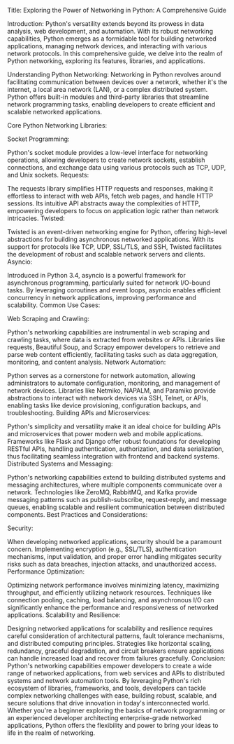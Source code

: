 Title: Exploring the Power of Networking in Python: A Comprehensive Guide

Introduction:
Python's versatility extends beyond its prowess in data analysis, web development, and automation. With its robust networking capabilities, Python emerges as a formidable tool for building networked applications, managing network devices, and interacting with various network protocols. In this comprehensive guide, we delve into the realm of Python networking, exploring its features, libraries, and applications.

Understanding Python Networking:
Networking in Python revolves around facilitating communication between devices over a network, whether it's the internet, a local area network (LAN), or a complex distributed system. Python offers built-in modules and third-party libraries that streamline network programming tasks, enabling developers to create efficient and scalable networked applications.

Core Python Networking Libraries:

Socket Programming:

Python's socket module provides a low-level interface for networking operations, allowing developers to create network sockets, establish connections, and exchange data using various protocols such as TCP, UDP, and Unix sockets.
Requests:

The requests library simplifies HTTP requests and responses, making it effortless to interact with web APIs, fetch web pages, and handle HTTP sessions. Its intuitive API abstracts away the complexities of HTTP, empowering developers to focus on application logic rather than network intricacies.
Twisted:

Twisted is an event-driven networking engine for Python, offering high-level abstractions for building asynchronous networked applications. With its support for protocols like TCP, UDP, SSL/TLS, and SSH, Twisted facilitates the development of robust and scalable network servers and clients.
Asyncio:

Introduced in Python 3.4, asyncio is a powerful framework for asynchronous programming, particularly suited for network I/O-bound tasks. By leveraging coroutines and event loops, asyncio enables efficient concurrency in network applications, improving performance and scalability.
Common Use Cases:

Web Scraping and Crawling:

Python's networking capabilities are instrumental in web scraping and crawling tasks, where data is extracted from websites or APIs. Libraries like requests, Beautiful Soup, and Scrapy empower developers to retrieve and parse web content efficiently, facilitating tasks such as data aggregation, monitoring, and content analysis.
Network Automation:

Python serves as a cornerstone for network automation, allowing administrators to automate configuration, monitoring, and management of network devices. Libraries like Netmiko, NAPALM, and Paramiko provide abstractions to interact with network devices via SSH, Telnet, or APIs, enabling tasks like device provisioning, configuration backups, and troubleshooting.
Building APIs and Microservices:

Python's simplicity and versatility make it an ideal choice for building APIs and microservices that power modern web and mobile applications. Frameworks like Flask and Django offer robust foundations for developing RESTful APIs, handling authentication, authorization, and data serialization, thus facilitating seamless integration with frontend and backend systems.
Distributed Systems and Messaging:

Python's networking capabilities extend to building distributed systems and messaging architectures, where multiple components communicate over a network. Technologies like ZeroMQ, RabbitMQ, and Kafka provide messaging patterns such as publish-subscribe, request-reply, and message queues, enabling scalable and resilient communication between distributed components.
Best Practices and Considerations:

Security:

When developing networked applications, security should be a paramount concern. Implementing encryption (e.g., SSL/TLS), authentication mechanisms, input validation, and proper error handling mitigates security risks such as data breaches, injection attacks, and unauthorized access.
Performance Optimization:

Optimizing network performance involves minimizing latency, maximizing throughput, and efficiently utilizing network resources. Techniques like connection pooling, caching, load balancing, and asynchronous I/O can significantly enhance the performance and responsiveness of networked applications.
Scalability and Resilience:

Designing networked applications for scalability and resilience requires careful consideration of architectural patterns, fault tolerance mechanisms, and distributed computing principles. Strategies like horizontal scaling, redundancy, graceful degradation, and circuit breakers ensure applications can handle increased load and recover from failures gracefully.
Conclusion:
Python's networking capabilities empower developers to create a wide range of networked applications, from web services and APIs to distributed systems and network automation tools. By leveraging Python's rich ecosystem of libraries, frameworks, and tools, developers can tackle complex networking challenges with ease, building robust, scalable, and secure solutions that drive innovation in today's interconnected world. Whether you're a beginner exploring the basics of network programming or an experienced developer architecting enterprise-grade networked applications, Python offers the flexibility and power to bring your ideas to life in the realm of networking.






